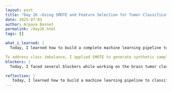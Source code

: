 ```yaml
---
layout: post
title: "Day 26 –Using SMOTE and Feature Selection for Tumor Classification"
date: 2025-07-01
author: Arpana Basnet
permalink: /day26.html
tags: []

what_i_learned: |
  Today, I learned how to build a complete machine learning pipeline to classify brain tumor types using high-dimensional gene expression data. I explored the dataset to check its structure, cleaned it by verifying there were no missing values, and encoded the categorical labels with LabelEncoder. I practiced splitting the data into training and testing sets while keeping the class distribution balanced through stratified sampling. To prepare the features, I scaled them with MinMaxScaler, making sure to fit the scaler only on the training data and apply it separately to the test data to avoid data leakage. I also selected the top 1000 most informative features using mutual information to reduce dimensionality and help the model focus on the most relevant genes.

To address class imbalance, I applied SMOTE to generate synthetic samples and create a balanced training set. I replaced the Random Forest classifier with XGBoost, a more advanced model that performs well with large numbers of features. I learned how to configure XGBoost parameters like the number of estimators, tree depth, and learning rate to improve accuracy. After training the model on the resampled data, I evaluated it with metrics such as accuracy, precision, recall, F1-score, and a detailed classification report. This process helped me understand how careful preprocessing, feature selection, and choosing the right model can significantly improve prediction of brain tumor types in a machine learning project.
blockers: |
  Today, I faced several blockers while working on the brain tumor classification project. One major issue was that my labels were accidentally included in the feature columns, which caused errors during scaling and model training. I also had confusion about how to correctly split the data into training and testing sets and apply scaling without introducing data leakage. Initially, I used .fit_transform() on both the training and test data, which led to inconsistent scaling results. Integrating SMOTE and replacing the Random Forest classifier with XGBoost was challenging because I wasn’t sure exactly where to insert the code and how to adjust the fit and predict steps. Additionally, I ran into errors with missing imports for functions like mutual_info_classif and had trouble deciding how many top features to select to improve model accuracy without overfitting.

reflection: |
   Today, I learned how to build a machine learning pipeline to classify brain tumor types using gene expression data. I practiced encoding labels, scaling the data correctly, and selecting the top 1000 features to improve model focus. I used SMOTE to balance the training set so the model could better recognize both tumor classes. Replacing Random Forest with XGBoost taught me how powerful advanced models can be for high-dimensional datasets. Overall, this experience helped me understand the importance of careful preprocessing, model selection, and debugging to improve accuracy.
---
```






